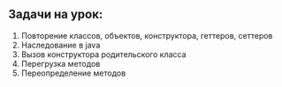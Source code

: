 ## Задачи на урок:

1. Повторение классов, объектов, конструктора, геттеров, сеттеров
2. Наследование в java  
3. Вызов конструктора родительского класса
4. Перегрузка методов
5. Переопределение методов







